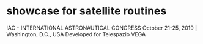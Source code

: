 # showcase for satellite routines
IAC - INTERNATIONAL ASTRONAUTICAL CONGRESS
October 21-25, 2019 | Washington, D.C., USA
Developed for Telespazio VEGA
